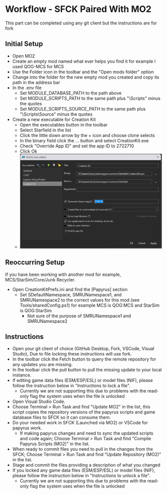# Workflow - SFCK Paired With MO2

This part can be completed using any git client but the instructions are for fork

## Initial Setup 

- Open MO2 
- Create an empty mod named what ever helps you find it for example I used QOG-MCS for MCS
- Use the Folder icon in the toolbar and the "Open mods folder" option 
- Change into the folder for the new empty mod you created and copy its path in the address bar
- In the .env file
  - Set MODULE_DATABASE_PATH to the path above
  - Set MODULE_SCRIPTS_PATH to the same path plus "\Scripts" minus the quotes
  - Set MODULE_SCRIPTS_SOURCE_PATH to the same path plus "\Scripts\Source" minus the quotes
- Create a new executable for Creation Kit
  - Open the executables button in the toolbar
  - Select Starfield in the list
  - Click the little down arrow by the + icon and choose clone selects
  - In the binary field click the ... button and select CreationKit.exe
  - Check "Override App ID" and set the app ID to 2722710
  - Click Ok
  - ![Creation Kit Setup](../images/CreationKitExecutableConfig.png)

## Reoccurring Setup  

If you have been working with another mod for example, MCS/StarSim/Core/Junk Recycler. 

- Open CreationKitPrefs.ini and find the [Papyrus] section
  - Set SDefaultNamespace, SMRUNamespace1, and SMRUNamespace2 to the correct values for this mod (see Tools/sharedConfig.ps1) for example MCS is QOG:MCS and StarSim is QOG:StarSim
    - Not sure of the purpose of SMRUNamespace1 and SMRUNamespace2

## Instructions

- Open your git client of choice (GitHub Desktop, Fork, VSCode, Visual Studio), Due to file locking these instructions will use fork.
- In the toolbar click the Fetch button to query the remote repository for any updates you are missing.
- In the toolbar click the pull button to pull the missing update to your local instance.
- If editing game data files (ESM/ESP/ESL) or model files (NIF), please follow the instruction below in "Instructions to lock a file".
  - Currently we are not supporting this due to problems with the read-only flag the system uses when the file is unlocked
- Open Visual Studio Code.
- Choose Terminal > Run Task and find "Update MO2" in the list, this script copies the repository versions of the papyrus scripts and game database files to SFCK so it can consume them.
- Do your needed work in SFCK (Launched via MO2) or VSCode for papyrus work.
  - If making papyrus changes and need to sync the updated scripts and code again; Choose Terminal > Run Task and find "Compile Papyrus Scripts (MO2)" in the list.
- When ready to commit files you need to pull in the changes from the SFCK; Choose Terminal > Run Task and find "Update Repository (MO2)" in the list.
- Stage and commit the files providing a description of what you changed
- If you locked any game data files (ESM/ESP/ESL) or model files (NIF), please follow the instruction below in "Instructions to unlock a file".
  - Currently we are not supporting this due to problems with the read-only flag the system uses when the file is unlocked
